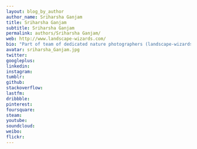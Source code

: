 ```yaml
---
layout: blog_by_author
author_name: Sriharsha Ganjam
title: Sriharsha Ganjam
subtitle: Sriharsha Ganjam
permalink: authors/Sriharsha Ganjam/
web: http://www.landscape-wizards.com/
bio: "Part of team of dedicated nature photographers (landscape-wizards) who specialize in making landscape images, in the hope of immortalizing some of the nature's best visuals."
avatar: sriharsha_Ganjam.jpg
twitter: 
googleplus:
linkedin:
instagram:
tumblr:
github:
stackoverflow:
lastfm:
dribbble:
pinterest:
foursquare:
steam:
youtube:
soundcloud:
weibo:
flickr:
---
```

